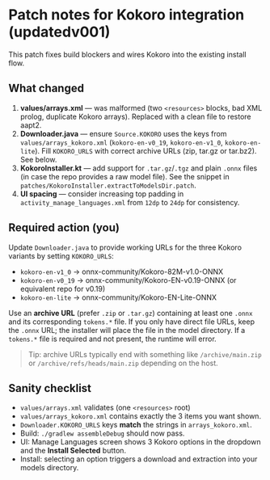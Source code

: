 # Patch notes for Kokoro integration (updatedv001)

This patch fixes build blockers and wires Kokoro into the existing install flow.

## What changed
1) **values/arrays.xml** — was malformed (two `<resources>` blocks, bad XML prolog, duplicate Kokoro arrays). Replaced with a clean file to restore aapt2.
2) **Downloader.java** — ensure `Source.KOKORO` uses the keys from `values/arrays_kokoro.xml` (`kokoro-en-v0_19`, `kokoro-en-v1_0`, `kokoro-en-lite`). Fill `KOKORO_URLS` with correct archive URLs (zip, tar.gz or tar.bz2). See below.
3) **KokoroInstaller.kt** — add support for `.tar.gz`/`.tgz` and plain `.onnx` files (in case the repo provides a raw model file). See the snippet in `patches/KokoroInstaller.extractToModelsDir.patch`.
4) **UI spacing** — consider increasing top padding in `activity_manage_languages.xml` from `12dp` to `24dp` for consistency.

## Required action (you)
Update `Downloader.java` to provide working URLs for the three Kokoro variants by setting `KOKORO_URLS`:

- `kokoro-en-v1_0` → onnx-community/Kokoro-82M-v1.0-ONNX
- `kokoro-en-v0_19` → onnx-community/Kokoro-EN-v0.19-ONNX (or equivalent repo for v0.19)
- `kokoro-en-lite` → onnx-community/Kokoro-EN-Lite-ONNX

Use an **archive URL** (prefer `.zip` or `.tar.gz`) containing at least one `.onnx` and its corresponding `tokens.*` file. If you only have direct file URLs, keep the `.onnx` URL; the installer will place the file in the model directory. If a `tokens.*` file is required and not present, the runtime will error.

> Tip: archive URLs typically end with something like `/archive/main.zip` or `/archive/refs/heads/main.zip` depending on the host. 

## Sanity checklist
- `values/arrays.xml` validates (one `<resources>` root)
- `values/arrays_kokoro.xml` contains exactly the 3 items you want shown.
- `Downloader.KOKORO_URLS` keys **match** the strings in `arrays_kokoro.xml`.
- Build: `./gradlew assembleDebug` should now pass.
- UI: Manage Languages screen shows 3 Kokoro options in the dropdown and the **Install Selected** button.
- Install: selecting an option triggers a download and extraction into your models directory.

